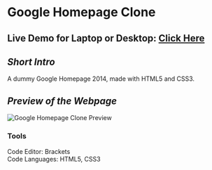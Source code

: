 # Google Homepage Clone

## Live Demo for Laptop or Desktop: <a href="https://ifall-ifail.github.io/google-homepage-clone/"> Click Here </a>

## *Short Intro*
  A dummy Google Homepage 2014, made with HTML5 and CSS3.

## *Preview of the Webpage*



![Google Homepage Clone Preview](https://github.com/iFall-iFail/google-homepage-clone/blob/main/Images/google-homepage-clone.png)


### Tools
Code Editor: Brackets<br>
Code Languages: HTML5, CSS3
